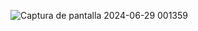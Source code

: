 ![Captura de pantalla 2024-06-29 001359](https://github.com/IsaacNu/PowerBI_Dashboards/assets/88912398/dfc98a2b-afbc-4168-8617-c06c36356312)
